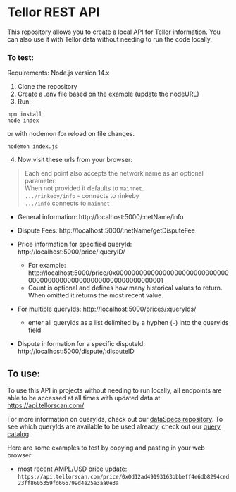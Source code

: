 # Tellor REST API
This repository allows you to create a local API for Tellor information. You can also use it with Tellor data without needing to run the code locally. 

### To test:

Requirements: Node.js version 14.x

1. Clone the repository
2. Create a .env file based on the example (update the nodeURL)
3. Run:

```node
npm install
node index
```
or with nodemon for reload on file changes.
```
nodemon index.js
```


4. Now visit these urls from your browser:
 >Each end point also accepts the network name as an optional parameter:<br/>
 When not provided it defaults to `mainnet`.<br/>
 `.../rinkeby/info` - connects to rinkeby <br/>
`.../info` connects to `mainnet`

* General information:		http://localhost:5000/:netName/info
* Dispute Fees:		http://localhost:5000/:netName/getDisputeFee
* Price information for specified queryId: http://localhost:5000/price/:queryID/
    * For example: http://localhost:5000/price/0x0000000000000000000000000000000000000000000000000000000000000001
    * Count is optional and defines how many historical values to return. When omitted it returns the most recent value.

* For multiple queryIds: http://localhost:5000/prices/:queryIds/
  * enter all queryIds as a list delimited by a hyphen (`-`) into the queryIds field
* Dispute information for a specific disputeId:  http://localhost:5000/dispute/:disputeID

## To use:

To use this API in projects without needing to run locally, all endpoints are able to be accessed at all times with updated data at https://api.tellorscan.com/

For more information on queryIds, check out our [dataSpecs repository](https://github.com/tellor-io/dataSpecs). To see which queryIds are available to be used already, check out our [query catalog](https://github.com/tellor-io/dataSpecs/blob/main/catalog.md).

Here are some examples to test by copying and pasting in your web browser:
* most recent AMPL/USD price update: `https://api.tellorscan.com/price/0x0d12ad49193163bbbeff4e6db8294ced23ff8605359fd666799d4e25a3aa0e3a`

